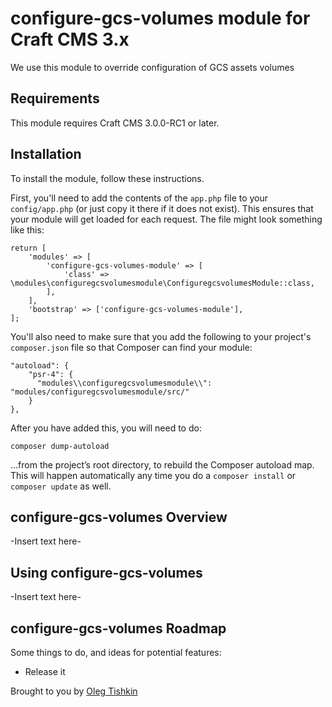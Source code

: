# configure-gcs-volumes module for Craft CMS 3.x

We use this module to override configuration of GCS assets volumes

## Requirements

This module requires Craft CMS 3.0.0-RC1 or later.

## Installation

To install the module, follow these instructions.

First, you'll need to add the contents of the `app.php` file to your `config/app.php` (or just copy it there if it does not exist). This ensures that your module will get loaded for each request. The file might look something like this:
```
return [
    'modules' => [
        'configure-gcs-volumes-module' => [
            'class' => \modules\configuregcsvolumesmodule\ConfiguregcsvolumesModule::class,
        ],
    ],
    'bootstrap' => ['configure-gcs-volumes-module'],
];
```
You'll also need to make sure that you add the following to your project's `composer.json` file so that Composer can find your module:

    "autoload": {
        "psr-4": {
          "modules\\configuregcsvolumesmodule\\": "modules/configuregcsvolumesmodule/src/"
        }
    },

After you have added this, you will need to do:

    composer dump-autoload
 
 …from the project’s root directory, to rebuild the Composer autoload map. This will happen automatically any time you do a `composer install` or `composer update` as well.

## configure-gcs-volumes Overview

-Insert text here-

## Using configure-gcs-volumes

-Insert text here-

## configure-gcs-volumes Roadmap

Some things to do, and ideas for potential features:

* Release it

Brought to you by [Oleg Tishkin](https://yournextagency.com/)
